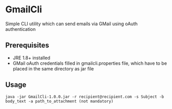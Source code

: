 # GmailCli
Simple CLI utility which can send emails via GMail using oAuth authentication

## Prerequisites
- JRE 1.8+ installed
- GMail oAuth credentials filled in gmailcli.properties file, which have to be placed in the same directory as jar file

## Usage
```
java -jar GmailCli-1.0.0.jar -r recipient@recipient.com -s Subject -b body_text -a path_to_attachment (not mandatory)
```
